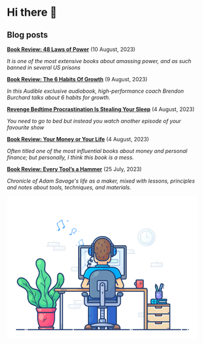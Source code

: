 # Hi there 👋

## Blog posts

<!-- BLOG-POST-LIST:START -->
 **[Book Review: 48 Laws of Power](https://mareklexuan.com/book-review-48-laws-of-power/)** (10 August, 2023)   
   
 *It is one of the most extensive books about amassing power, and as such banned in several US prisons*   
   

 **[Book Review: The 6 Habits Of Growth](https://mareklexuan.com/book-review-the-6-habits-of-growth/)** (9 August, 2023)   
   
 *In this Audible exclusive audiobook, high-performance coach Brendon Burchard talks about 6 habits for growth.*   
   

 **[Revenge Bedtime Procrastination Is Stealing Your Sleep](https://mareklexuan.com/revenge-bedtime-procrastination-is-stealing-your-sleep/)** (4 August, 2023)   
   
 *You need to go to bed but instead you watch another episode of your favourite show*   
   

 **[Book Review: Your Money or Your Life](https://mareklexuan.com/book-review-your-money-or-your-life/)** (4 August, 2023)   
   
 *Often titled one of the most influential books about money and personal finance; but personally, I think this book is a mess.*   
   

 **[Book Review: Every Tool’s a Hammer](https://mareklexuan.com/book-review-every-tools-a-hammer/)** (25 July, 2023)   
   
 *Chronicle of Adam Savage&#39;s life as a maker, mixed with lessons, principles and notes about tools, techniques, and materials.*   
   
<!-- BLOG-POST-LIST:END -->

<p align="center">
  <img src="https://raw.githubusercontent.com/mareklexuan/mareklexuan/main/assets/programmer.gif">
</p>

<!--
**mareklexuan/mareklexuan** is a ✨ _special_ ✨ repository because its `README.md` (this file) appears on your GitHub profile.

Here are some ideas to get you started:

- 🔭 I’m currently working on ...
- 🌱 I’m currently learning ...
- 👯 I’m looking to collaborate on ...
- 🤔 I’m looking for help with ...
- 💬 Ask me about ...
- 📫 How to reach me: ...
- 😄 Pronouns: ...
- ⚡ Fun fact: ...
-->
